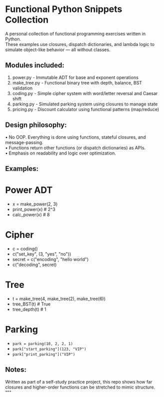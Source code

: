 Functional Python Snippets Collection
=====================================

A personal collection of functional programming exercises written in Python.  
These examples use closures, dispatch dictionaries, and lambda logic to 
simulate object-like behavior — all without classes.

Modules included:
-----------------
1. power.py      - Immutable ADT for base and exponent operations
2. make_tree.py  - Functional binary tree with depth, balance, BST validation
3. coding.py     - Simple cipher system with word/letter reversal and Caesar shift
4. parking.py    - Simulated parking system using closures to manage state
5. pricing.py    - Discount calculator using functional patterns (map/reduce)

Design philosophy:
------------------
• No OOP. Everything is done using functions, stateful closures, and message-passing.  
• Functions return other functions (or dispatch dictionaries) as APIs.  
• Emphasis on readability and logic over optimization.  

Examples:
---------
# Power ADT
- x = make_power(2, 3)
- print_power(x)        # 2^3
- calc_power(x)         # 8

# Cipher
- c = coding()
- c("set_key", (3, "yes", "no"))
- secret = c("encoding", "hello world")
- c("decoding", secret)

# Tree
- t = make_tree(4, make_tree(2), make_tree(6))
- tree_BST(t)           # True
- tree_depth(t)         # 1

# Parking
- `park = parking(10, 2, 2, 1)`
- `park["start_parking"](123, "VIP")`
- `park["print_parking"]("VIP")`

Notes:
------
Written as part of a self-study practice project, this repo shows how far
closures and higher-order functions can be stretched to mimic structure.
"""
